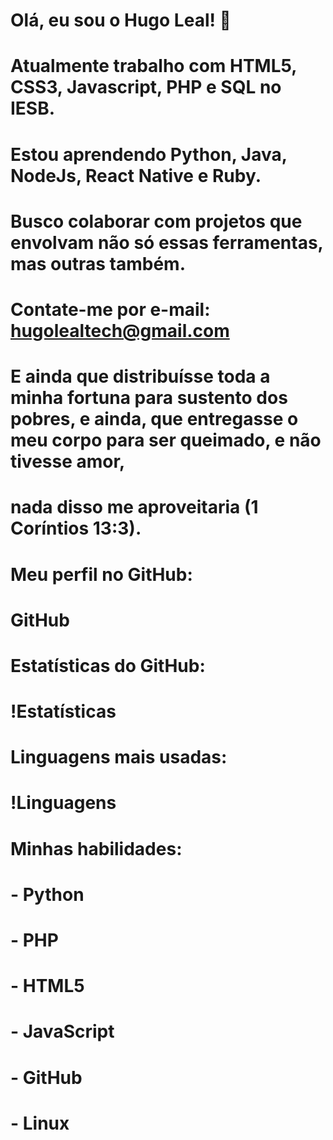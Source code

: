 # Olá, eu sou o Hugo Leal! 👋

# Atualmente trabalho com HTML5, CSS3, Javascript, PHP e SQL no IESB.
# Estou aprendendo Python, Java, NodeJs, React Native e Ruby.
# Busco colaborar com projetos que envolvam não só essas ferramentas, mas outras também.
# Contate-me por e-mail: hugolealtech@gmail.com
# E ainda que distribuísse toda a minha fortuna para sustento dos pobres, e ainda, que entregasse o meu corpo para ser queimado, e não tivesse amor,
# nada disso me aproveitaria (1 Coríntios 13:3).

# Meu perfil no GitHub:
# GitHub

# Estatísticas do GitHub:
# !Estatísticas

# Linguagens mais usadas:
# !Linguagens

# Minhas habilidades:
# - Python
# - PHP
# - HTML5
# - JavaScript
# - GitHub
# - Linux
